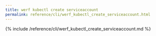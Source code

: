 ```yaml
---
title: werf kubectl create serviceaccount
permalink: reference/cli/werf_kubectl_create_serviceaccount.html
---
```


{% include /reference/cli/werf_kubectl_create_serviceaccount.md %}
